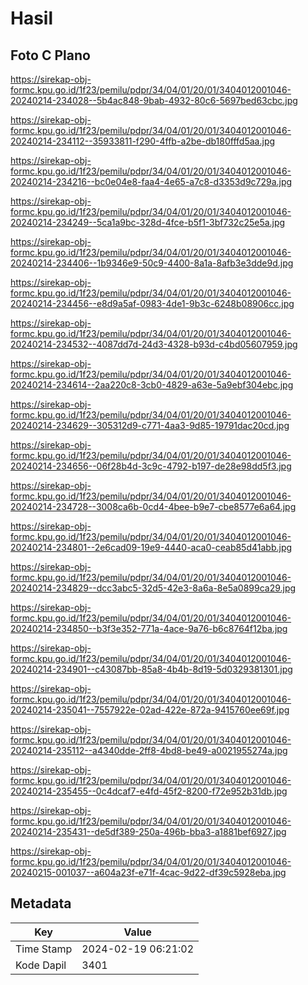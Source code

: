 # Hasil

## Foto C Plano

https://sirekap-obj-formc.kpu.go.id/1f23/pemilu/pdpr/34/04/01/20/01/3404012001046-20240214-234028--5b4ac848-9bab-4932-80c6-5697bed63cbc.jpg

https://sirekap-obj-formc.kpu.go.id/1f23/pemilu/pdpr/34/04/01/20/01/3404012001046-20240214-234112--35933811-f290-4ffb-a2be-db180fffd5aa.jpg

https://sirekap-obj-formc.kpu.go.id/1f23/pemilu/pdpr/34/04/01/20/01/3404012001046-20240214-234216--bc0e04e8-faa4-4e65-a7c8-d3353d9c729a.jpg

https://sirekap-obj-formc.kpu.go.id/1f23/pemilu/pdpr/34/04/01/20/01/3404012001046-20240214-234249--5ca1a9bc-328d-4fce-b5f1-3bf732c25e5a.jpg

https://sirekap-obj-formc.kpu.go.id/1f23/pemilu/pdpr/34/04/01/20/01/3404012001046-20240214-234406--1b9346e9-50c9-4400-8a1a-8afb3e3dde9d.jpg

https://sirekap-obj-formc.kpu.go.id/1f23/pemilu/pdpr/34/04/01/20/01/3404012001046-20240214-234456--e8d9a5af-0983-4de1-9b3c-6248b08906cc.jpg

https://sirekap-obj-formc.kpu.go.id/1f23/pemilu/pdpr/34/04/01/20/01/3404012001046-20240214-234532--4087dd7d-24d3-4328-b93d-c4bd05607959.jpg

https://sirekap-obj-formc.kpu.go.id/1f23/pemilu/pdpr/34/04/01/20/01/3404012001046-20240214-234614--2aa220c8-3cb0-4829-a63e-5a9ebf304ebc.jpg

https://sirekap-obj-formc.kpu.go.id/1f23/pemilu/pdpr/34/04/01/20/01/3404012001046-20240214-234629--305312d9-c771-4aa3-9d85-19791dac20cd.jpg

https://sirekap-obj-formc.kpu.go.id/1f23/pemilu/pdpr/34/04/01/20/01/3404012001046-20240214-234656--06f28b4d-3c9c-4792-b197-de28e98dd5f3.jpg

https://sirekap-obj-formc.kpu.go.id/1f23/pemilu/pdpr/34/04/01/20/01/3404012001046-20240214-234728--3008ca6b-0cd4-4bee-b9e7-cbe8577e6a64.jpg

https://sirekap-obj-formc.kpu.go.id/1f23/pemilu/pdpr/34/04/01/20/01/3404012001046-20240214-234801--2e6cad09-19e9-4440-aca0-ceab85d41abb.jpg

https://sirekap-obj-formc.kpu.go.id/1f23/pemilu/pdpr/34/04/01/20/01/3404012001046-20240214-234829--dcc3abc5-32d5-42e3-8a6a-8e5a0899ca29.jpg

https://sirekap-obj-formc.kpu.go.id/1f23/pemilu/pdpr/34/04/01/20/01/3404012001046-20240214-234850--b3f3e352-771a-4ace-9a76-b6c8764f12ba.jpg

https://sirekap-obj-formc.kpu.go.id/1f23/pemilu/pdpr/34/04/01/20/01/3404012001046-20240214-234901--c43087bb-85a8-4b4b-8d19-5d0329381301.jpg

https://sirekap-obj-formc.kpu.go.id/1f23/pemilu/pdpr/34/04/01/20/01/3404012001046-20240214-235041--7557922e-02ad-422e-872a-9415760ee69f.jpg

https://sirekap-obj-formc.kpu.go.id/1f23/pemilu/pdpr/34/04/01/20/01/3404012001046-20240214-235112--a4340dde-2ff8-4bd8-be49-a0021955274a.jpg

https://sirekap-obj-formc.kpu.go.id/1f23/pemilu/pdpr/34/04/01/20/01/3404012001046-20240214-235455--0c4dcaf7-e4fd-45f2-8200-f72e952b31db.jpg

https://sirekap-obj-formc.kpu.go.id/1f23/pemilu/pdpr/34/04/01/20/01/3404012001046-20240214-235431--de5df389-250a-496b-bba3-a1881bef6927.jpg

https://sirekap-obj-formc.kpu.go.id/1f23/pemilu/pdpr/34/04/01/20/01/3404012001046-20240215-001037--a604a23f-e71f-4cac-9d22-df39c5928eba.jpg


## Metadata

| Key        | Value               |
| ---------- | ------------------- |
| Time Stamp | 2024-02-19 06:21:02 |
| Kode Dapil | 3401                |



